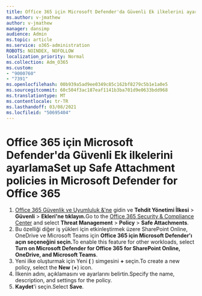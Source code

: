 ```yaml
---
title: Office 365 için Microsoft Defender'da Güvenli Ek ilkelerini ayarlama
ms.author: v-jmathew
author: v-jmathew
manager: dansimp
audience: Admin
ms.topic: article
ms.service: o365-administration
ROBOTS: NOINDEX, NOFOLLOW
localization_priority: Normal
ms.collection: Adm_O365
ms.custom:
- "9000760"
- "7391"
ms.openlocfilehash: 00b939a5ad9ee0349c85c162bf8279c5b1e1a0e5
ms.sourcegitcommit: 60c504f3ac187eaf1141b3ba701d9e0633bdd968
ms.translationtype: MT
ms.contentlocale: tr-TR
ms.lasthandoff: 03/08/2021
ms.locfileid: "50695404"
---
```

# <a name="set-up-safe-attachment-policies-in-microsoft-defender-for-office-365"></a><span data-ttu-id="9d578-102">Office 365 için Microsoft Defender'da Güvenli Ek ilkelerini ayarlama</span><span class="sxs-lookup"><span data-stu-id="9d578-102">Set up Safe Attachment policies in Microsoft Defender for Office 365</span></span>

1. <span data-ttu-id="9d578-103">[Office 365 Güvenlik ve Uyumluluk &'ne](https://go.microsoft.com/fwlink/p/?linkid=2077143) gidin ve **Tehdit Yönetimi İlkesi**  >  **Güvenli**  >  **Ekleri'ne tıklayın.**</span><span class="sxs-lookup"><span data-stu-id="9d578-103">Go to the [Office 365 Security & Compliance Center](https://go.microsoft.com/fwlink/p/?linkid=2077143) and select **Threat Management** > **Policy** > **Safe Attachments**.</span></span>
2. <span data-ttu-id="9d578-104">Bu özelliği diğer iş yükleri için etkinleştirmek üzere SharePoint Online, OneDrive ve Microsoft Teams için **Office 365 için Microsoft Defender'ı açın seçeneğini seçin.**</span><span class="sxs-lookup"><span data-stu-id="9d578-104">To enable this feature for other workloads, select **Turn on Microsoft Defender for Office 365 for SharePoint Online, OneDrive, and Microsoft Teams**.</span></span>
3. <span data-ttu-id="9d578-105">Yeni ilke oluşturmak için Yeni **(** ) simgesini **+** seçin.</span><span class="sxs-lookup"><span data-stu-id="9d578-105">To create a new policy, select the **New** (**+**) icon.</span></span>
4. <span data-ttu-id="9d578-106">İlkenin adını, açıklamasını ve ayarlarını belirtin.</span><span class="sxs-lookup"><span data-stu-id="9d578-106">Specify the name, description, and settings for the policy.</span></span>
5. <span data-ttu-id="9d578-107">**Kaydet**'i seçin.</span><span class="sxs-lookup"><span data-stu-id="9d578-107">Select **Save**.</span></span>
